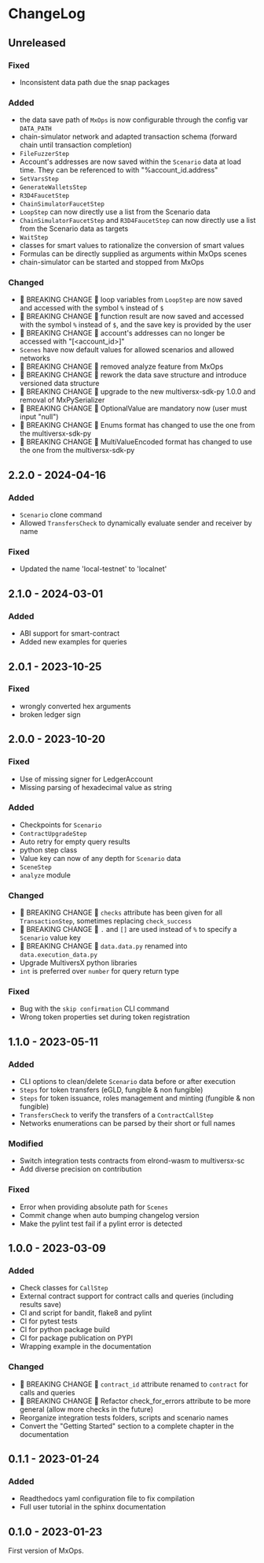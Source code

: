 # ChangeLog

## Unreleased

### Fixed

- Inconsistent data path due the snap packages

### Added

- the data save path of `MxOps` is now configurable through the config var `DATA_PATH`
- chain-simulator network and adapted transaction schema (forward chain until transaction completion)
- `FileFuzzerStep`
- Account's addresses are now saved within the `Scenario` data at load time. They can be referenced to with "%account_id.address"
- `SetVarsStep`
- `GenerateWalletsStep`
- `R3D4FaucetStep`
- `ChainSimulatorFaucetStep`
- `LoopStep` can now directly use a list from the Scenario data
- `ChainSimulatorFaucetStep` and `R3D4FaucetStep` can now directly use a list from the Scenario data as targets
- `WaitStep`
- classes for smart values to rationalize the conversion of smart values
- Formulas can be directly supplied as arguments within MxOps scenes
- chain-simulator can be started and stopped from MxOps


### Changed

- 🚨 BREAKING CHANGE 🚨 loop variables from `LoopStep` are now saved and accessed with the symbol `%` instead of `$`
- 🚨 BREAKING CHANGE 🚨 function result are now saved and accessed with the symbol `%` instead of `$`, and the save key is provided by the user
- 🚨 BREAKING CHANGE 🚨 account's addresses can no longer be accessed with "[<account_id>]"
- `Scenes` have now default values for allowed scenarios and allowed networks
- 🚨 BREAKING CHANGE 🚨 removed analyze feature from MxOps
- 🚨 BREAKING CHANGE 🚨 rework the data save structure and introduce versioned data structure
- 🚨 BREAKING CHANGE 🚨 upgrade to the new multiversx-sdk-py 1.0.0 and removal of MxPySerializer
- 🚨 BREAKING CHANGE 🚨 OptionalValue are mandatory now (user must input "null")
- 🚨 BREAKING CHANGE 🚨 Enums format has changed to use the one from the multiversx-sdk-py
- 🚨 BREAKING CHANGE 🚨 MultiValueEncoded format has changed to use the one from the multiversx-sdk-py


## 2.2.0 - 2024-04-16

### Added

- `Scenario` clone command
- Allowed `TransfersCheck` to dynamically evaluate sender and receiver by name

### Fixed

- Updated the name 'local-testnet' to 'localnet'

## 2.1.0 - 2024-03-01

### Added

- ABI support for smart-contract
- Added new examples for queries

## 2.0.1 - 2023-10-25

### Fixed

- wrongly converted hex arguments
- broken ledger sign

## 2.0.0 - 2023-10-20

### Fixed

- Use of missing signer for LedgerAccount
- Missing parsing of hexadecimal value as string

### Added

- Checkpoints for `Scenario`
- `ContractUpgradeStep`
- Auto retry for empty query results
- python step class
- Value key can now of any depth for `Scenario` data
- `SceneStep`
- `analyze` module

### Changed

- 🚨 BREAKING CHANGE 🚨 `checks` attribute has been given for all `TransactionStep`, sometimes replacing `check_success`
- 🚨 BREAKING CHANGE 🚨 `.` and `[]` are used instead of `%` to specify a `Scenario` value key
- 🚨 BREAKING CHANGE 🚨 `data.data.py` renamed into `data.execution_data.py`
- Upgrade MultiversX python libraries
- `int` is preferred over `number` for query return type

### Fixed

- Bug with the `skip confirmation` CLI command
- Wrong token properties set during token registration

## 1.1.0 - 2023-05-11

### Added

- CLI options to clean/delete `Scenario` data before or after execution
- `Steps` for token transfers (eGLD, fungible & non fungible)
- `Steps` for token issuance, roles management and minting (fungible & non fungible)
- `TransfersCheck` to verify the transfers of a `ContractCallStep`
- Networks enumerations can be parsed by their short or full names

### Modified

- Switch integration tests contracts from elrond-wasm to multiversx-sc
- Add diverse precision on contribution

### Fixed

- Error when providing absolute path for `Scenes`
- Commit change when auto bumping changelog version
- Make the pylint test fail if a pylint error is detected

## 1.0.0 - 2023-03-09

### Added

- Check classes for `CallStep`
- External contract support for contract calls and queries (including results save)
- CI and script for bandit, flake8 and pylint
- CI for pytest tests
- CI for python package build
- CI for package publication on PYPI
- Wrapping example in the documentation

### Changed

- 🚨 BREAKING CHANGE 🚨 `contract_id` attribute renamed to `contract` for calls and queries
- 🚨 BREAKING CHANGE 🚨 Refactor check_for_errors attribute to be more general (allow more checks in the future)
- Reorganize integration tests folders, scripts and scenario names
- Convert the "Getting Started" section to a complete chapter in the documentation

## 0.1.1 - 2023-01-24

### Added

- Readthedocs yaml configuration file to fix compilation
- Full user tutorial in the sphinx documentation

## 0.1.0 - 2023-01-23

First version of MxOps.
